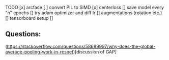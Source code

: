 TODO
[x] arcface 
[ ] convert PIL to SIMD 
[x] centerloss 
[] save model every "n" epochs
[] try adam optimizer and diff lr
[] augmentations (rotation etc.)
[] tensorboard setup
[] 

Questions:
---
(https://stackoverflow.com/questions/58689997/why-does-the-global-average-pooling-work-in-resnet)[discussion of GAP]